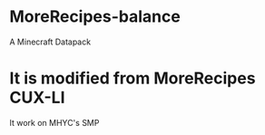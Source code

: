 # MoreRecipes-balance
A Minecraft Datapack
# It is modified from MoreRecipes CUX-LI
It work on MHYC's SMP